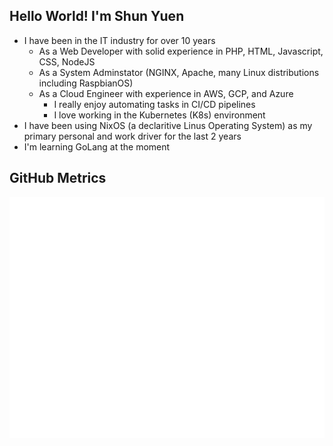 ## Hello World! I'm Shun Yuen
- I have been in the IT industry for over 10 years
  - As a Web Developer with solid experience in PHP, HTML, Javascript, CSS, NodeJS
  - As a System Adminstator (NGINX, Apache, many Linux distributions including RaspbianOS)
  - As a Cloud Engineer with experience in AWS, GCP, and Azure
    - I really enjoy automating tasks in CI/CD pipelines
    - I love working in the Kubernetes (K8s) environment 
- I have been using NixOS (a declaritive Linus Operating System) as my primary personal and work driver for the last 2 years
- I'm learning GoLang at the moment
  
## GitHub Metrics
![Metrics](https://github.com/shyuen/shyuen/blob/main/github-metrics.svg)
